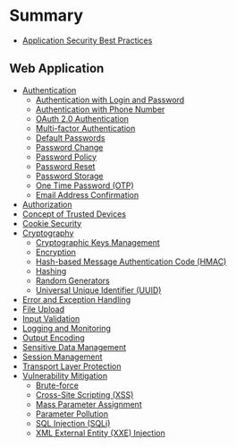 # Summary

- [Application Security Best Practices](INTRODUCTION.md)

## Web Application

- [Authentication](/Web%20Application/Authentication/README.md)
    - [Authentication with Login and Password](/Web%20Application/Authentication/Authentication%20with%20Login%20and%20Password/README.md)
    - [Authentication with Phone Number](/Web%20Application/Authentication/Authentication%20with%20Phone%20Number/README.md)
    - [OAuth 2.0 Authentication](/Web%20Application/Authentication/OAuth%202.0%20Authentication/README.md)
    - [Multi-factor Authentication](/Web%20Application/Authentication/Multi-factor%20Authentication/README.md)
    - [Default Passwords](/Web%20Application/Authentication/Default%20Passwords/README.md)
    - [Password Change](/Web%20Application/Authentication/Password%20Change/README.md)
    - [Password Policy](/Web%20Application/Authentication/Password%20Policy/README.md)
    - [Password Reset](/Web%20Application/Authentication/Password%20Reset/README.md)
    - [Password Storage](/Web%20Application/Authentication/Password%20Storage/README.md)
    - [One Time Password (OTP)](/Web%20Application/Authentication/One%20Time%20Password%20(OTP)/README.md)
    - [Email Address Confirmation](/Web%20Application/Authentication/Email%20Address%20Confirmation/README.md)
- [Authorization](/Web%20Application/Authorization/README.md)
- [Concept of Trusted Devices](/Web%20Application/Concept%20of%20Trusted%20Devices/README.md)
- [Cookie Security](/Web%20Application/Cookie%20Security/README.md)
- [Cryptography](/Web%20Application/Cryptography/README.md)
    - [Cryptographic Keys Management](/Web%20Application/Cryptography/Cryptographic%20Keys%20Management/README.md)
    - [Encryption](/Web%20Application/Cryptography/Encryption/README.md)
    - [Hash-based Message Authentication Code (HMAC)](/Web%20Application/Cryptography/Hash-based%20Message%20Authentication%20Code%20(HMAC)/README.md)
    - [Hashing](/Web%20Application/Cryptography/Hashing/README.md)
    - [Random Generators](/Web%20Application/Cryptography/Random%20Generators/README.md)
    - [Universal Unique Identifier (UUID)](/Web%20Application/Cryptography/Universal%20Unique%20Identifier%20(UUID)/README.md)
- [Error and Exception Handling](/Web%20Application/Error%20and%20Exception%20Handling/README.md)
- [File Upload](/Web%20Application/File%20Upload/README.md)
- [Input Validation](/Web%20Application/Input%20Validation/README.md)
- [Logging and Monitoring](/Web%20Application/Logging%20and%20Monitoring/README.md)
- [Output Encoding](/Web%20Application/Output%20Encoding/README.md)
- [Sensitive Data Management](/Web%20Application/Sensitive%20Data%20Management/README.md)
- [Session Management](/Web%20Application/Session%20Management/README.md)
- [Transport Layer Protection](/Web%20Application/Transport%20Layer%20Protection/README.md)
- [Vulnerability Mitigation](/Web%20Application/Vulnerability%20Mitigation/README.md)
    - [Brute-force](/Web%20Application/Vulnerability%20Mitigation/Brute-force/README.md)
    - [Cross-Site Scripting (XSS)](/Web%20Application/Vulnerability%20Mitigation/Cross-Site%20Scripting%20(XSS)/README.md)
    - [Mass Parameter Assignment](/Web%20Application/Vulnerability%20Mitigation/Mass%20Parameter%20Assignment/README.md)
    - [Parameter Pollution](/Web%20Application/Vulnerability%20Mitigation/Parameter%20Pollution/README.md)
    - [SQL Injection (SQLi)](/Web%20Application/Vulnerability%20Mitigation/SQL%20Injection/README.md)
    - [XML External Entity (XXE) Injection](/Web%20Application/Vulnerability%20Mitigation/XML%20External%20Entity%20(XXE)%20Injection/README.md)
